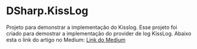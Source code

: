 # DSharp.KissLog
Projeto para demonstrar a implementação do Kisslog. Esse projeto foi criado para demostrar a implementação do provider de log KissLog.
Abaixo esta o link do artigo no Medium:
[Link do Medium](https://douglas-mcosta.medium.com/asp-net-5-autentica%C3%A7%C3%A3o-e-autoriza%C3%A7%C3%A3o-de-api-com-identity-e-jwt-d79194b707e1) 

